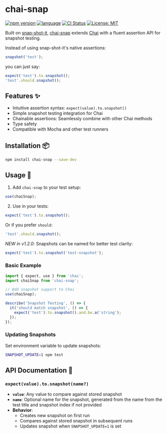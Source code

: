 # chai-snap

[![npm version](https://img.shields.io/npm/v/chai-snap.svg?style=flat-square)](https://www.npmjs.com/package/chai-snap)
[![language](https://img.shields.io/badge/language-TypeScript-3178c6?style=flat-square)](https://www.typescriptlang.org/)
[![CI Status](https://img.shields.io/github/actions/workflow/status/PuppyOne/chai-snap/test-and-publish.yml?style=flat-square)](https://github.com/PuppyOne/chai-snap/actions)
[![License: MIT](https://img.shields.io/badge/License-MIT-yellow.svg?style=flat-square)](https://github.com/PuppyOne/chai-snap?tab=MIT-1-ov-file#readme)

Built on [snap-shot-it](https://www.npmjs.com/package/snap-shot-it), [chai-snap](https://www.npmjs.com/package/chai-snap) extends [Chai](https://www.npmjs.com/package/chai) with a fluent assertion API for snapshot testing.

Instead of using snap-shot-it's native assertions:

```typescript
snapshot('test');
```

you can just say:

```typescript
expect('test').to.snapshot();
'test'.should.snapshot();
```

## Features ✨

- Intuitive assertion syntax: `expect(value).to.snapshot()`
- Simple snapshot testing integration for Chai
- Chainable assertions: Seamlessly combine with other Chai methods
- Type safety
- Compatible with Mocha and other test runners

## Installation 📦

```bash
npm install chai-snap --save-dev
```

## Usage 🚀

1. Add `chai-snap` to your test setup:

```typescript
use(chaiSnap);
```

2. Use in your tests:

```typescript
expect('test').to.snapshot();
```

Or if you prefer `should`:

```typescript
'test'.should.snapshot();
```

_NEW in v1.2.0_:
Snapshots can be named for better test clarity:

```typescript
expect('test').to.snapshot('test-snapshot');
```

### Basic Example

```typescript
import { expect, use } from 'chai';
import chaiSnap from 'chai-snap';

// Add snapshot support to Chai
use(chaiSnap);

describe('Snapshot Testing', () => {
  it('should match snapshot', () => {
    expect('test').to.snapshot().and.be.a('string');
  });
});
```

### Updating Snapshots

Set environment variable to update snapshots:

```bash
SNAPSHOT_UPDATE=1 npm test
```

## API Documentation 📖

### `expect(value).to.snapshot(name?)`

- **`value`**: Any value to compare against stored snapshot
- **`name`**: Optional name for the snapshot, generated from the name from the test title and snapshot index if not provided
- **Behavior**:
  - Creates new snapshot on first run
  - Compares against stored snapshot in subsequent runs
  - Updates snapshot when `SNAPSHOT_UPDATE=1` is set
